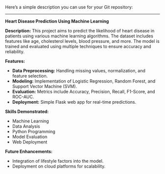 Here’s a simple description you can use for your Git repository:

---

 **Heart Disease Prediction Using Machine Learning**

**Description:**
This project aims to predict the likelihood of heart disease in patients using various machine learning algorithms. The dataset includes features like age, cholesterol levels, blood pressure, and more. The model is trained and evaluated using multiple techniques to ensure accuracy and reliability.

**Features:**
- **Data Preprocessing:** Handling missing values, normalization, and feature selection.
- **Modeling:** Implementation of Logistic Regression, Random Forest, and Support Vector Machine (SVM).
- **Evaluation:** Metrics include Accuracy, Precision, Recall, F1-Score, and ROC-AUC.
- **Deployment:** Simple Flask web app for real-time predictions.

**Skills Demonstrated:**
- Machine Learning
- Data Analysis
- Python Programming
- Model Evaluation
- Web Deployment

**Future Enhancements:**
- Integration of lifestyle factors into the model.
- Deployment on cloud platforms for scalability.



